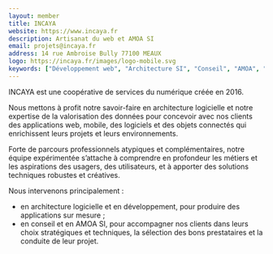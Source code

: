 ```yaml
---
layout: member
title: INCAYA
website: https://www.incaya.fr
description: Artisanat du web et AMOA SI
email: projets@incaya.fr
address: 14 rue Ambroise Bully 77100 MEAUX
logo: https://incaya.fr/images/logo-mobile.svg
keywords: ["Développement web", "Architecture SI", "Conseil", "AMOA", "Accessibilité", "JavaScript", "Node", "Python", "Golang", "Processing", "React", "Next.js", "Progiciels", "offline first", "Application web sur mesure", "Business intelligence", "Tableaux de bord", "ONG", "Santé", "Médias", "Épidémiologie", "Sciences participatives"]
---
```

INCAYA est une coopérative de services du numérique créée en 2016.

Nous mettons à profit notre savoir-faire en architecture logicielle et notre expertise de la valorisation des données pour concevoir avec nos clients des applications web, mobile, des logiciels et des objets connectés qui enrichissent leurs projets et leurs environnements.

Forte de parcours professionnels atypiques et complémentaires, notre équipe expérimentée s’attache à comprendre en profondeur les métiers et les aspirations des usagers, des utilisateurs, et à apporter des solutions techniques robustes et créatives.

Nous intervenons principalement :
- en architecture logicielle et en développement, pour produire des applications sur mesure ;
- en conseil et en AMOA SI, pour accompagner nos clients dans leurs choix stratégiques et techniques, la sélection des bons prestataires et la conduite de leur projet.
